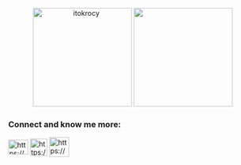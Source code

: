<!---<h1 align="center">Welcome to my github profile</h1>--->
<!---<h3 align="center">Currenly still learning something new 👍</h3>--->

<p align="center"><img src="https://github-readme-stats.vercel.app/api?username=itokrocy&theme=great-gatsby&show_icons=true&locale=en" alt="itokrocy" height="200"/>
<img src="https://github-readme-stats.vercel.app/api/top-langs/?username=ItokROCY&theme=great-gatsby" height="200"/>
<!-- <img align="center"src="https://github-profile-trophy.vercel.app/?username=ItokROCY&no-frame=false&no-bg=true&margin-w=4" /> -->
</p>


<h3 align="left">Connect and know me more:</h3>
<p align="left">
  
<a href="https://www.linkedin.com/in/bessotu-itok/" target="blank"><img align="center" src="https://raw.githubusercontent.com/rahuldkjain/github-profile-readme-generator/master/src/images/icons/Social/linked-in-alt.svg" alt="https://www.linkedin.com/in/bessotu-itok/" height="30" width="40" /></a>
<a href="https://t.me/Bessotu_itok/" target="blank"><img align="center" src="https://upload.wikimedia.org/wikipedia/commons/thumb/5/5a/Telegram_2019_simple_logo.svg/800px-Telegram_2019_simple_logo.svg.png" alt="https://t.me/Bessotu_itok/" height="35" width="35" /></a>
<a href="https://monkeytype.com/profile/ItokROCY/" target="blank"><img align="center" src="https://cdn-1.webcatalog.io/catalog/monkeytype/monkeytype-icon-filled-256.png?v=1675597498781" alt="https://monkeytype.com/profile/ItokROCY" height="40" width="40" /></a>
  
</p>

<!---
<h3 align="left">What I currenly learn and interested at:</h3>
<p align="left"> <a href="https://getbootstrap.com" target="_blank" rel="noreferrer"> <img src="https://raw.githubusercontent.com/devicons/devicon/master/icons/bootstrap/bootstrap-plain-wordmark.svg" alt="bootstrap" width="40" height="40"/> </a> <a href="https://www.figma.com/" target="_blank" rel="noreferrer"> <img src="https://www.vectorlogo.zone/logos/figma/figma-icon.svg" alt="figma" width="40" height="40"/> </a> <a href="https://git-scm.com/" target="_blank" rel="noreferrer"> <img src="https://www.vectorlogo.zone/logos/git-scm/git-scm-icon.svg" alt="git" width="40" height="40"/> </a> <a href="https://www.w3.org/html/" target="_blank" rel="noreferrer"> <img src="https://raw.githubusercontent.com/devicons/devicon/master/icons/html5/html5-original-wordmark.svg" alt="html5" width="40" height="40"/> </a> <a href="https://developer.mozilla.org/en-US/docs/Web/JavaScript" target="_blank" rel="noreferrer"> <img src="https://raw.githubusercontent.com/devicons/devicon/master/icons/javascript/javascript-original.svg" alt="javascript" width="40" height="40"/> </a> <a href="https://www.linux.org/" target="_blank" rel="noreferrer"> <img src="https://raw.githubusercontent.com/devicons/devicon/master/icons/linux/linux-original.svg" alt="linux" width="40" height="40"/> </a> <a href="https://www.python.org" target="_blank" rel="noreferrer"> <img src="https://raw.githubusercontent.com/devicons/devicon/master/icons/python/python-original.svg" alt="python" width="40" height="40"/> </a> </p>





ItokROCY/ItokROCY is a ✨ special ✨ repository because its `README.md` (this file) appears on your GitHub profile.
You can click the Preview link to take a look at your changes.
--->
